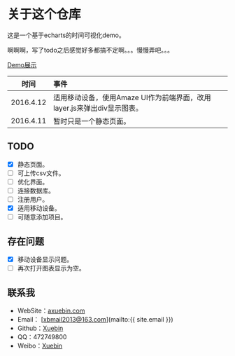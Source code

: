 # 关于这个仓库

这是一个基于echarts的时间可视化demo。

啊啊啊，写了todo之后感觉好多都搞不定啊。。。慢慢弄吧。。。

[Demo展示](http://axuebin.com/timeAnalyze)

|时间|事件|
|---|:---|
|2016.4.12|适用移动设备，使用Amaze UI作为前端界面，改用layer.js来弹出div显示图表。|
|2016.4.11|暂时只是一个静态页面。|


## TODO

* [x] 静态页面。
* [ ] 可上传csv文件。
* [ ]  优化界面。
* [ ] 连接数据库。
* [ ] 注册用户。
* [x] 适用移动设备。 
* [ ] 可随意添加项目。

## 存在问题

* [x] 移动设备显示问题。
* [ ] 再次打开图表显示为空。

## 联系我

* WebSite：[axuebin.com](http://axuebin.com)
* Email： [xbmail2013@163.com](mailto:{{ site.email }})
* Github：[Xuebin](http://github.com/xb9207)
* QQ：472749800
* Weibo：[Xuebin](http://weibo.com/1743042963/)